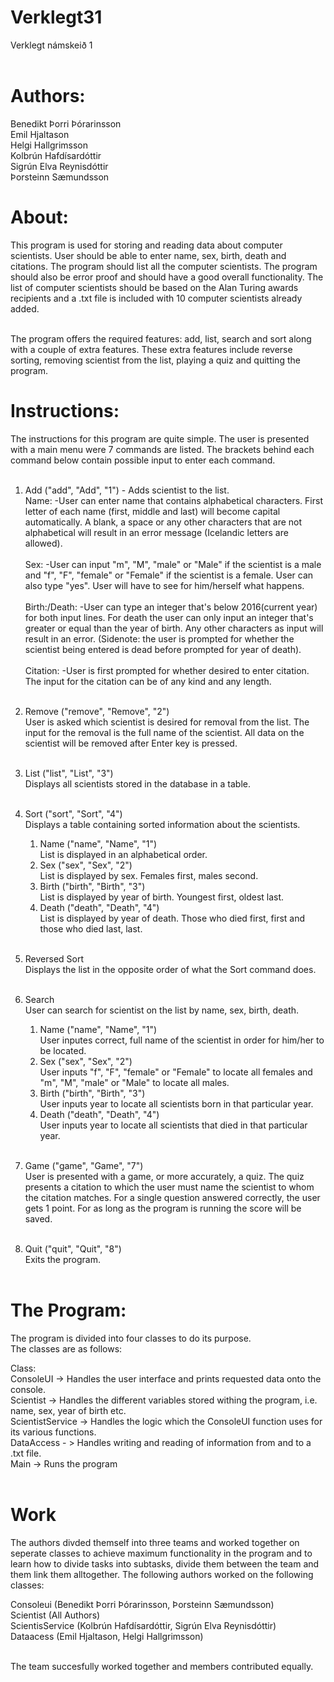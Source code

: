 # Verklegt31
Verklegt námskeið 1</br></br>


# Authors:
Benedikt Þorri Þórarinsson </br>
Emil Hjaltason </br>
Helgi Hallgrimsson </br>
Kolbrún Hafdísardóttir </br>
Sigrún Elva Reynisdóttir </br>
Þorsteinn Sæmundsson </br>

# About:
This program is used for storing and reading data about computer scientists. User should be able to enter name, sex, birth, death and citations. The program should list all the computer scientists. The program should also be error proof and should have a good overall functionality. The list of computer scientists should be based on the Alan Turing awards recipients and a .txt file is included with 10 computer scientists already added.</br></br>

The program offers the required features: add, list, search and sort along with a couple of extra features. These extra features include reverse sorting, removing scientist from the list, playing a quiz and quitting the program.</br>

# Instructions:
The instructions for this program are quite simple. The user is presented with a main menu were 7 commands are listed.
The brackets behind each command below contain possible input to enter each command.</br></br>
1. Add ("add", "Add", "1") - Adds scientist to the list.</br>
     Name: -User can enter name that contains alphabetical characters. First letter of each name (first, middle and last) will      become capital automatically. A blank, a space or any other characters that are not alphabetical will result in an error      message (Icelandic letters are allowed). </br></br>
     Sex: -User can input "m", "M", "male" or "Male" if the scientist is a male and "f", "F", "female" or "Female" if the          scientist is a female. User can also type "yes". User will have to see for him/herself what happens.</br></br>
     Birth:/Death: -User can type an integer that's below 2016(current year) for both input lines. For death the user can only      input an integer that's greater or equal than the year of birth. Any other characters as input will result in an error.
     (Sidenote: the user is prompted for whether the scientist being entered is dead before prompted for year of death).</br></br>
     Citation: -User is first prompted for whether desired to enter citation. The input for the citation can be of any kind        and any length.</br></br>
     
2. Remove ("remove", "Remove", "2")</br>
      User is asked which scientist is desired for removal from the list. The input for the removal is the full name of the         scientist. All data on the scientist will be removed after Enter key is pressed.</br></br>
     
3. List ("list", "List", "3")</br>
      Displays all scientists stored in the database in a table.</br></br>
      
4. Sort ("sort", "Sort", "4")</br>
      Displays a table containing sorted information about the scientists.</br>
      1. Name ("name", "Name", "1")</br>
          List is displayed in an alphabetical order.</br>
      2. Sex ("sex", "Sex", "2")</br>
          List is displayed by sex. Females first, males second.</br>
      3. Birth ("birth", "Birth", "3")</br>
          List is displayed by year of birth. Youngest first, oldest last.</br>
      4. Death ("death", "Death", "4")</br>
          List is displayed by year of death. Those who died first, first and those who died last, last.</br></br>
5. Reversed Sort</br>
      Displays the list in the opposite order of what the Sort command does.</br></br>
6. Search</br>
      User can search for scientist on the list by name, sex, birth, death.</br>
      1. Name ("name", "Name", "1")</br>
           User inputes correct, full name of the scientist in order for him/her to be located.</br>
      2. Sex ("sex", "Sex", "2")</br>
           User inputs "f", "F", "female" or "Female" to locate all females and "m", "M", "male" or "Male" to locate all                  males.</br>
      3. Birth ("birth", "Birth", "3")</br>
           User inputs year to locate all scientists born in that particular year.</br>
      4. Death ("death", "Death", "4")</br>
           User inputs year to locate all scientists that died in that particular year.</br></br>
7. Game ("game", "Game", "7")</br>
      User is presented with a game, or more accurately, a quiz. The quiz presents a citation to which the user must name the       scientist to whom the citation matches. For a single question answered correctly, the user gets 1 point. For as long as       the program is running the score will be saved.</br></br>
      
8. Quit ("quit", "Quit", "8")</br>
      Exits the program.</br></br>





# The Program:
The program is divided into four classes to do its purpose.</br>
The classes are as follows:</br>
  
Class:</br>
  ConsoleUI -> Handles the user interface and prints requested data onto the console.</br>
  Scientist -> Handles the different variables stored withing the program, i.e. name, sex, year of birth etc.</br>
  ScientistService -> Handles the logic which the ConsoleUI function uses for its various functions.</br>
  DataAccess - > Handles writing and reading of information from and to a .txt file.</br>
  Main -> Runs the program</br></br>

# Work
The authors divded themself into three teams and worked together on seperate classes to achieve maximum functionality in the program and to learn how to divide tasks into subtasks, divide them between the team and them link them alltogether.
The following authors worked on the following classes:</br>

  Consoleui (Benedikt Þorri Þórarinsson, Þorsteinn Sæmundsson)</br>
  Scientist (All Authors)</br>
  ScientisService (Kolbrún Hafdísardóttir, Sigrún Elva Reynisdóttir)</br>
  Dataacess (Emil Hjaltason, Helgi Hallgrimsson)</br></br>

The team succesfully worked together and members contributed equally.

